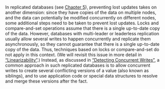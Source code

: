
In replicated databases (see [Chapter 5](ch05.html#ch_replication)), preventing lost updates takes on another
dimension: since they have copies of the data on multiple nodes, and the data can potentially be
modified concurrently on different nodes, some additional steps need to be taken to prevent lost
updates. Locks and compare-and-set operations assume that there is a single up-to-date copy of the data.
However, databases with multi-leader or leaderless replication usually allow several writes to
happen concurrently and replicate them asynchronously, so they cannot guarantee that there is a
single up-to-date copy of the data. Thus, techniques based on locks or compare-and-set do not apply
in this context. (We will revisit this issue in more detail in [“Linearizability”](ch09.html#sec_consistency_linearizability).) 
Instead, as discussed in [“Detecting Concurrent Writes”](ch05.html#sec_replication_concurrent), a common approach in such replicated
databases is to allow concurrent writes to create several conflicting versions of a value (also
known as siblings), and to use application code or special data structures to resolve and merge
these versions after the fact.